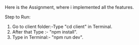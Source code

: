 Here is the Assignment, where i implemented all the features.

Step to Run:
  1. Go to client folder:-Type "cd client" in Terminal.
  2. After that Type :- "npm install".
  3. Type in Terminal:- "npm run dev".
